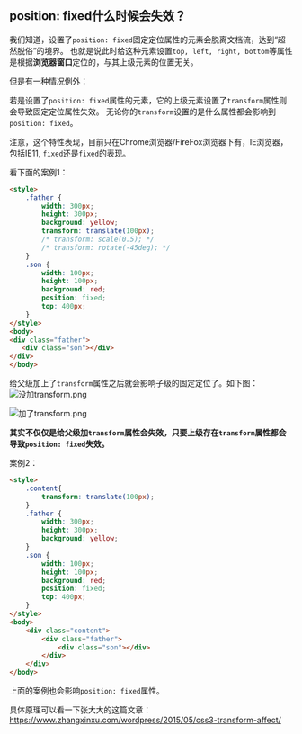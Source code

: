 ## position: fixed什么时候会失效？
我们知道，设置了`position: fixed`固定定位属性的元素会脱离文档流，达到“超然脱俗”的境界。
也就是说此时给这种元素设置`top, left, right, bottom`等属性是根据**浏览器窗口**定位的，与其上级元素的位置无关。

但是有一种情况例外：

若是设置了`position: fixed`属性的元素，它的上级元素设置了`transform`属性则会导致固定定位属性失效。
无论你的`transform`设置的是什么属性都会影响到`position: fixed`。

注意，这个特性表现，目前只在Chrome浏览器/FireFox浏览器下有，IE浏览器，包括IE11, `fixed`还是`fixed`的表现。

看下面的案例1：

```html
<style>
    .father {
        width: 300px;
        height: 300px;
        background: yellow;
        transform: translate(100px); 
        /* transform: scale(0.5); */
        /* transform: rotate(-45deg); */
    }
    .son {
        width: 100px;
        height: 100px;
        background: red;
        position: fixed;
        top: 400px;
    }
</style>
<body>
<div class="father">
   <div class="son"></div>
</div>
</body>
```
给父级加上了`transform`属性之后就会影响子级的固定定位了。如下图：
![没加transform.png](https://upload-images.jianshu.io/upload_images/7190596-38462e3ec67bd654.png?imageMogr2/auto-orient/strip%7CimageView2/2/w/1240)

![加了transform.png](https://upload-images.jianshu.io/upload_images/7190596-5bcc360baa0d652b.png?imageMogr2/auto-orient/strip%7CimageView2/2/w/1240)

**其实不仅仅是给父级加`transform`属性会失效，只要上级存在`transform`属性都会导致`position: fixed`失效。**

案例2：
```html
<style>
    .content{
        transform: translate(100px);
    }
    .father {
        width: 300px;
        height: 300px;
        background: yellow;
    }
    .son {
        width: 100px;
        height: 100px;
        background: red;
        position: fixed;
        top: 400px;
    }
</style>
<body>
    <div class="content">
        <div class="father">
            <div class="son"></div>
        </div>
    </div>
</body>
```
上面的案例也会影响`position: fixed`属性。

具体原理可以看一下张大大的这篇文章：https://www.zhangxinxu.com/wordpress/2015/05/css3-transform-affect/